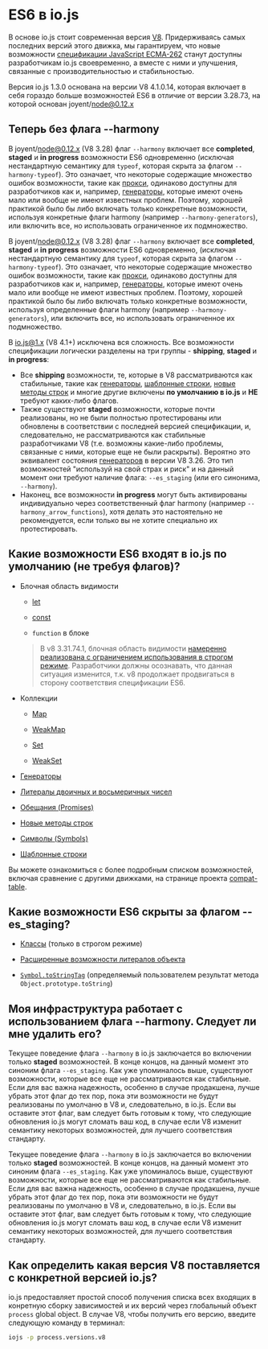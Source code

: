 # ES6 в io.js

В основе io.js стоит современная версия [V8](https://code.google.com/p/v8/). Придерживаясь самых последних версий этого движка, мы гарантируем, что новые возможности [спецификации JavaScript ECMA-262](http://www.ecma-international.org/publications/standards/Ecma-262.htm) станут доступны разработчикам io.js своевременно, а вместе с ними и улучшения, связанные с производительностью и стабильностью.

Версия io.js 1.3.0 основана на версии V8 4.1.0.14, которая включает в себя гораздо больше возможностей ES6 в отличие от версии 3.28.73, на которой основан joyent/node@0.12.x

## Теперь без флага --harmony

В joyent/node@0.12.x (V8 3.28) флаг <code>--harmony</code> включает все <strong>completed</strong>, <strong>staged</strong> и <strong>in progress</strong> возможности ES6 одновременно (исключая нестандартную семантику для <code>typeof</code>, которая скрыта за флагом <code>--harmony-typeof</code>). Это означает, что некоторые содержащие множество ошибок возможности, такие как <a href="https://developer.mozilla.org/en-US/docs/Web/JavaScript/Reference/Global_Objects/Proxy">прокси</a>, одинаково доступны для разработчиков как и, например, <a href="https://developer.mozilla.org/en-US/docs/Web/JavaScript/Reference/Statements/function*">генераторы</a>, которые имеют очень мало или вообще не имеют известных проблем. Поэтому, хорошей практикой было бы либо включать только конкретные возможности, используя конкретные флаги harmony (например <code>--harmony-generators</code>), или включить все, но использовать ограниченное их подмножество.

В joyent/node@0.12.x (V8 3.28) флаг `--harmony` включает все **completed**, **staged** и **in progress** возможности ES6 одновременно, (исключая нестандартную семантику для `typeof`, которая скрыта за флагом `--harmony-typeof`). Это означает, что некоторые содержащие множество ошибок возможности, такие как [прокси](https://developer.mozilla.org/en-US/docs/Web/JavaScript/Reference/Global_Objects/Proxy), одинаково доступны для разработчиков как и, например, [генераторы](https://developer.mozilla.org/en-US/docs/Web/JavaScript/Reference/Statements/function*), которые имеют очень мало или вообще не имеют известных проблем. Поэтому, хорошей практикой было бы либо включать только конкретные возможности, используя определенные флаги harmony (например `--harmony-generators`), или включить все, но использовать ограниченное их подмножество.

В io.js@1.x (V8 4.1+) исключена вся сложность. Все возможности спецификации логически разделены на три группы - **shipping**, **staged** и **in progress**:

*   Все  **shipping** возможности, те, которые в V8 раccматриваются как стабильные, такие как [генераторы](https://developer.mozilla.org/en-US/docs/Web/JavaScript/Reference/Statements/function*), [шаблонные строки](https://developer.mozilla.org/en-US/docs/Web/JavaScript/Reference/template_strings), [новые методы строк](https://developer.mozilla.org/en-US/docs/Web/JavaScript/New_in_JavaScript/ECMAScript_6_support_in_Mozilla#Additions_to_the_String_object) и многие другие включены **по умолчанию в io.js** и **НЕ** требуют каких-либо флагов.
*   Также существуют **staged** возможности, которые почти реализованы, но не были полностью протестированы или обновлены в соответствии с последней версией спецификации, и, следовательно, не рассматриваются как стабильные разработчиками V8 (т.е. возможны какие-либо проблемы, связанные с ними, которые еще не были раскрыты). Вероятно это эквивалент состояния [генераторов](https://developer.mozilla.org/en-US/docs/Web/JavaScript/Reference/Statements/function*) в версии V8 3.26. Это тип возможностей "используй на свой страх и риск" и на данный момент они требуют наличие флага: `--es_staging` (или его синонима,  `--harmony`).
*   Наконец, все возможности **in progress** могут быть активированы индивидуально через соответственный флаг harmony (например `--harmony_arrow_functions`), хотя делать это настоятельно не рекомендуется, если только вы не хотите специально их протестировать.

## Какие возможности ES6 входят в io.js по умолчанию (не требуя флагов)?


*   Блочная область видимости

    *   [let](https://developer.mozilla.org/en-US/docs/Web/JavaScript/Reference/Statements/let)

    *   [const](https://developer.mozilla.org/en-US/docs/Web/JavaScript/Reference/Statements/const)

    *   `function` в блоке

    >В v8 3.31.74.1, блочная область видимости [намеренно реализована c ограничением использования в строгом режиме](https://groups.google.com/forum/#!topic/v8-users/3UXNCkAU8Es). Разработчики должны осознавать, что данная ситуация изменится, т.к. v8 продолжает продвигаться в сторону соответствия спецификации ES6.

*   Коллекции

    *   [Map](https://developer.mozilla.org/en-US/docs/Web/JavaScript/Reference/Global_Objects/Map)

    *   [WeakMap](https://developer.mozilla.org/en-US/docs/Web/JavaScript/Reference/Global_Objects/WeakMap)

    *   [Set](https://developer.mozilla.org/en-US/docs/Web/JavaScript/Reference/Global_Objects/Set)

    *   [WeakSet](https://developer.mozilla.org/en-US/docs/Web/JavaScript/Reference/Global_Objects/WeakSet)

*   [Генераторы](https://developer.mozilla.org/en-US/docs/Web/JavaScript/Reference/Statements/function*)

*   [Литералы двоичных и восьмеричных чисел](https://developer.mozilla.org/en-US/docs/Web/JavaScript/Reference/Lexical_grammar#Numeric_literals)

*   [Обещания (Promises)](https://developer.mozilla.org/en-US/docs/Web/JavaScript/Reference/Global_Objects/Promise)

*   [Новые методы строк](https://developer.mozilla.org/en-US/docs/Web/JavaScript/New_in_JavaScript/ECMAScript_6_support_in_Mozilla#Additions_to_the_String_object)

*   [Символы (Symbols)](https://developer.mozilla.org/en-US/docs/Web/JavaScript/Reference/Global_Objects/Symbol)

*   [Шаблонные строки](https://developer.mozilla.org/en-US/docs/Web/JavaScript/Reference/template_strings)

Вы можете ознакомиться с более подробным списком возможностей, включая сравнение с другими движками, на странице проекта [compat-table](https://kangax.github.io/compat-table/es6/).

## Какие возможности ES6 скрыты за флагом --es_staging?

*   [Классы](https://github.com/lukehoban/es6features#classes) (только в строгом режиме)
*   [Расширенные возможности литералов объекта](https://github.com/lukehoban/es6features#enhanced-object-literals)

*   [`Symbol.toStringTag`](https://developer.mozilla.org/en-US/docs/Web/JavaScript/Reference/Global_Objects/Symbol)  (определяемый пользователем результат метода  `Object.prototype.toString`)

## Моя инфраструктура работает с использованием флага --harmony. Следует ли мне удалить его?

Текущее поведение флага <code>--harmony</code> в io.js заключается во включении только <strong>staged</strong> возможностей.
В конце концов, на данный момент это синоним флага <code>--es_staging</code>. Как уже упоминалось выше, существуют возможности,
которые все еще не рассматриваются как стабильные. Если для вас важна надежность, особенно в случае продакшена, лучше убрать этот
флаг до тех пор, пока эти возможности не будут реализованы по умолчаню в V8 и, следовательно, в io.js.
Если вы оставите этот флаг, вам следует быть готовым к тому, что следующие обновления io.js могут сломать ваш код,
в случае если V8 изменит семантику некоторых возможностей, для лучшего соответствия стандарту.

Текущее поведение флага `--harmony` в io.js заключается во включении только **staged** возможностей. В конце концов, на данный момент это синоним флага `--es_staging`. Как уже упоминалось выше, существуют возможности, которые все еще не рассматриваются как стабильные. Если для вас важна надежность, особенно в случае продакшена, лучше убрать этот флаг до тех пор, пока эти возможности не будут реализованы по умолчаню в V8 и, следовательно, в io.js. Если вы оставите этот флаг, вам следует быть готовым к тому, что следующие обновления io.js могут сломать ваш код, в случае если V8 изменит семантику некоторых возможностей, для лучшего соответствия стандарту.

## Как определить какая версия V8 поставляется с конкретной версией io.js?

io.js предоставляет простой способ получения списка всех входящих в конретную сборку зависимостей и их версий через глобальный объект `process` global object. В случае V8, чтобы получить его версию, введите следующую команду в терминал:

```sh
iojs -p process.versions.v8
```
